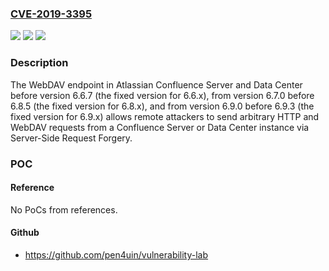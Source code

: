 ### [CVE-2019-3395](https://cve.mitre.org/cgi-bin/cvename.cgi?name=CVE-2019-3395)
![](https://img.shields.io/static/v1?label=Product&message=Confluence%20Server&color=blue)
![](https://img.shields.io/static/v1?label=Version&message=%3C%206.6.7%20&color=brighgreen)
![](https://img.shields.io/static/v1?label=Vulnerability&message=Server-Side%20Request%20Forgery%20(SSRF)&color=brighgreen)

### Description

The WebDAV endpoint in Atlassian Confluence Server and Data Center before version 6.6.7 (the fixed version for 6.6.x), from version 6.7.0 before 6.8.5 (the fixed version for 6.8.x), and from version 6.9.0 before 6.9.3 (the fixed version for 6.9.x) allows remote attackers to send arbitrary HTTP and WebDAV requests from a Confluence Server or Data Center instance via Server-Side Request Forgery.

### POC

#### Reference
No PoCs from references.

#### Github
- https://github.com/pen4uin/vulnerability-lab

